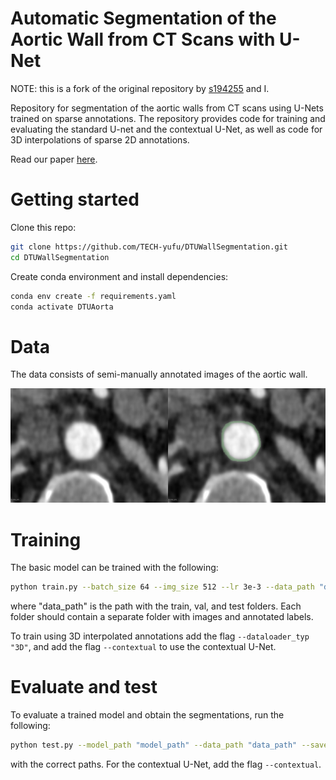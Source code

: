 # Automatic Segmentation of the Aortic Wall from CT Scans with U-Net
NOTE: this is a fork of the original repository by [s194255](https://github.com/s194255) and I. 

Repository for segmentation of the aortic walls from CT scans using U-Nets trained on sparse annotations. The repository provides code for training and evaluating the standard U-net and the contextual U-Net, as well as code for 3D interpolations of sparse 2D annotations.

Read our paper [here](figures/paper/Automatic%20Segmentation%20of%20the%20Aortic%20Wall%20from%20CT%20Scans%20with%20U-Net.pdf).

# Getting started
Clone this repo:
```bash
git clone https://github.com/TECH-yufu/DTUWallSegmentation.git
cd DTUWallSegmentation
```
Create conda environment and install dependencies:
```bash
conda env create -f requirements.yaml
conda activate DTUAorta
```
# Data
The data consists of semi-manually annotated images of the aortic wall. 

![Hej](figures/images/annotering.png) 

# Training
The basic model can be trained with the following:
```bash
python train.py --batch_size 64 --img_size 512 --lr 3e-3 --data_path "data_path" --dataloader_type "2D"
```
where "data_path" is the path with the train, val, and test folders. Each folder should contain a separate folder with images and annotated labels.

To train using 3D interpolated annotations add the flag ``--dataloader_typ "3D"``, and add the flag ``--contextual`` to use the contextual U-Net.

# Evaluate and test
To evaluate a trained model and obtain the segmentations, run the following:
```bash
python test.py --model_path "model_path" --data_path "data_path" --save_path "save_path" --batch_size 1 
```
with the correct paths. For the contextual U-Net, add the flag ``--contextual``. 